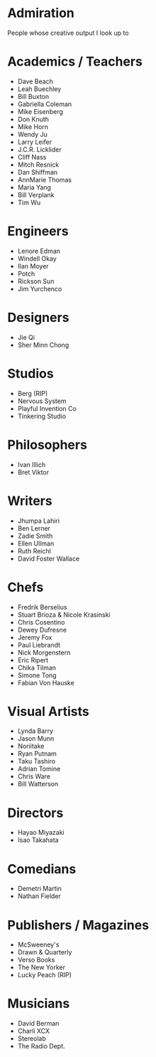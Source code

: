 # Admiration
People whose creative output I look up to

# Academics / Teachers
- Dave Beach
- Leah Buechley 
 - Bill Buxton
 - Gabriella Coleman
 - Mike Eisenberg
 - Don Knuth
 - Mike Horn
 - Wendy Ju
 - Larry Leifer
 - J.C.R. Licklider
 - Cliff Nass
 - Mitch Resnick
 - Dan Shiffman
 - AnnMarie Thomas
 - Maria Yang
 - Bill Verplank
 - Tim Wu
 
 # Engineers
 - Lenore Edman
 - Windell Okay
 - Ilan Moyer
 - Potch
 - Rickson Sun
 - Jim Yurchenco
 
 # Designers
 - Jie Qi
 - Sher Minn Chong
 
 # Studios
 - Berg (RIP)
 - Nervous System
 - Playful Invention Co
 - Tinkering Studio
 
  # Philosophers
 - Ivan Illich
 - Bret Viktor

# Writers
- Jhumpa Lahiri
- Ben Lerner
- Zadie Smith
- Ellen Ullman
- Ruth Reichl
- David Foster Wallace

# Chefs
- Fredrik Berselius
- Stuart Brioza & Nicole Krasinski
- Chris Cosentino
- Dewey Dufresne
- Jeremy Fox
- Paul Liebrandt 
- Nick Morgenstern
- Eric Ripert
- Chika Tilman
- Simone Tong
- Fabian Von Hauske

# Visual Artists
- Lynda Barry
- Jason Munn
- Noriitake
- Ryan Putnam
- Taku Tashiro
- Adrian Tomine
- Chris Ware
- Bill Watterson

# Directors
- Hayao Miyazaki
- Isao Takahata

# Comedians
- Demetri Martin
- Nathan Fielder

# Publishers / Magazines
- McSweeney's
- Drawn & Quarterly
- Verso Books
- The New Yorker
- Lucky Peach (RIP)

# Musicians
- David Berman
- Charli XCX
- Stereolab
- The Radio Dept.
